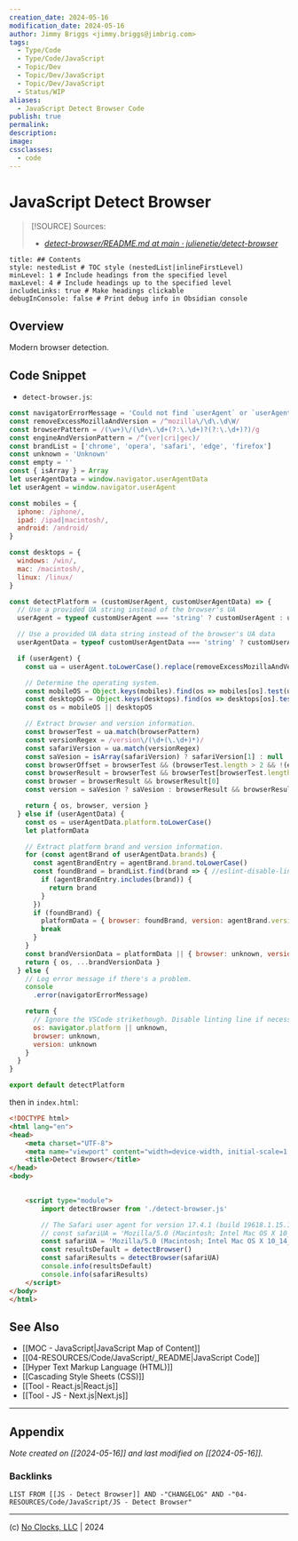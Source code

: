 ```yaml
---
creation_date: 2024-05-16
modification_date: 2024-05-16
author: Jimmy Briggs <jimmy.briggs@jimbrig.com>
tags:
  - Type/Code
  - Type/Code/JavaScript
  - Topic/Dev
  - Topic/Dev/JavaScript
  - Topic/Dev/JavaScript
  - Status/WIP
aliases:
  - JavaScript Detect Browser Code
publish: true
permalink:
description:
image:
cssclasses:
  - code
---
```


# JavaScript Detect Browser

> [!SOURCE] Sources:
> - *[detect-browser/README.md at main · julienetie/detect-browser](https://github.com/julienetie/detect-browser/blob/main/README.md)*

```table-of-contents
title: ## Contents 
style: nestedList # TOC style (nestedList|inlineFirstLevel)
minLevel: 1 # Include headings from the specified level
maxLevel: 4 # Include headings up to the specified level
includeLinks: true # Make headings clickable
debugInConsole: false # Print debug info in Obsidian console
```

## Overview

Modern browser detection.

## Code Snippet

- `detect-browser.js`:

```javascript
const navigatorErrorMessage = 'Could not find `userAgent` or `userAgentData` window.navigator properties to set `os`, `browser` and `version`'
const removeExcessMozillaAndVersion = /^mozilla\/\d\.\d\W/
const browserPattern = /(\w+)\/(\d+\.\d+(?:\.\d+)?(?:\.\d+)?)/g
const engineAndVersionPattern = /^(ver|cri|gec)/
const brandList = ['chrome', 'opera', 'safari', 'edge', 'firefox']
const unknown = 'Unknown'
const empty = ''
const { isArray } = Array
let userAgentData = window.navigator.userAgentData
let userAgent = window.navigator.userAgent

const mobiles = {
  iphone: /iphone/,
  ipad: /ipad|macintosh/,
  android: /android/
}

const desktops = {
  windows: /win/,
  mac: /macintosh/,
  linux: /linux/
}

const detectPlatform = (customUserAgent, customUserAgentData) => {
  // Use a provided UA string instead of the browser's UA  
  userAgent = typeof customUserAgent === 'string' ? customUserAgent : userAgent

  // Use a provided UA data string instead of the browser's UA data 
  userAgentData = typeof customUserAgentData === 'string' ? customUserAgentData : userAgentData

  if (userAgent) {
    const ua = userAgent.toLowerCase().replace(removeExcessMozillaAndVersion, empty)

    // Determine the operating system.
    const mobileOS = Object.keys(mobiles).find(os => mobiles[os].test(ua) && window.navigator.maxTouchPoints >= 1)
    const desktopOS = Object.keys(desktops).find(os => desktops[os].test(ua))
    const os = mobileOS || desktopOS

    // Extract browser and version information.
    const browserTest = ua.match(browserPattern)
    const versionRegex = /version\/(\d+(\.\d+)*)/
    const safariVersion = ua.match(versionRegex)
    const saVesion = isArray(safariVersion) ? safariVersion[1] : null
    const browserOffset = browserTest && (browserTest.length > 2 && !(engineAndVersionPattern.test(browserTest[1])) ? 1 : 0)
    const browserResult = browserTest && browserTest[browserTest.length - 1 - (browserOffset || 0)].split('/')
    const browser = browserResult && browserResult[0]
    const version = saVesion ? saVesion : browserResult && browserResult[1] 

    return { os, browser, version }
  } else if (userAgentData) {
    const os = userAgentData.platform.toLowerCase()
    let platformData

    // Extract platform brand and version information.
    for (const agentBrand of userAgentData.brands) {
      const agentBrandEntry = agentBrand.brand.toLowerCase()
      const foundBrand = brandList.find(brand => { //eslint-disable-line
        if (agentBrandEntry.includes(brand)) {
          return brand
        }
      })
      if (foundBrand) {
        platformData = { browser: foundBrand, version: agentBrand.version }
        break
      }
    }
    const brandVersionData = platformData || { browser: unknown, version: unknown }
    return { os, ...brandVersionData }
  } else {
    // Log error message if there's a problem.
    console
      .error(navigatorErrorMessage)

    return {
      // Ignore the VSCode strikethough. Disable linting line if necessary. This is just a fallback
      os: navigator.platform || unknown,
      browser: unknown,
      version: unknown
    }
  }
}

export default detectPlatform
```

then in `index.html`:

```html
<!DOCTYPE html>
<html lang="en">
<head>
    <meta charset="UTF-8">
    <meta name="viewport" content="width=device-width, initial-scale=1.0">
    <title>Detect Browser</title>
</head>
<body>
    

    <script type="module">
        import detectBrowser from './detect-browser.js'

        // The Safari user agent for version 17.4.1 (build 19618.1.15.11.14) is:
        // const safariUA = 'Mozilla/5.0 (Macintosh; Intel Mac OS X 10_13_6) AppleWebKit/605.1.15 (KHTML, like Gecko) Version/17.4.1 Safari/605.1.15'
        const safariUA = 'Mozilla/5.0 (Macintosh; Intel Mac OS X 10_14_6) AppleWebKit/605.1.15 (KHTML, like Gecko) Version/16.1 Safari/605.1.15'
        const resultsDefault = detectBrowser()
        const safariResults = detectBrowser(safariUA)
        console.info(resultsDefault)
        console.info(safariResults)
    </script>
</body>
</html>
```


## See Also

- [[MOC - JavaScript|JavaScript Map of Content]]
- [[04-RESOURCES/Code/JavaScript/_README|JavaScript Code]]
- [[Hyper Text Markup Language (HTML)]]
- [[Cascading Style Sheets (CSS)]]
- [[Tool - React.js|React.js]]
- [[Tool - JS - Next.js|Next.js]]

***

## Appendix

*Note created on [[2024-05-16]] and last modified on [[2024-05-16]].*

### Backlinks

```dataview
LIST FROM [[JS - Detect Browser]] AND -"CHANGELOG" AND -"04-RESOURCES/Code/JavaScript/JS - Detect Browser"
```

***

(c) [No Clocks, LLC](https://github.com/noclocks) | 2024